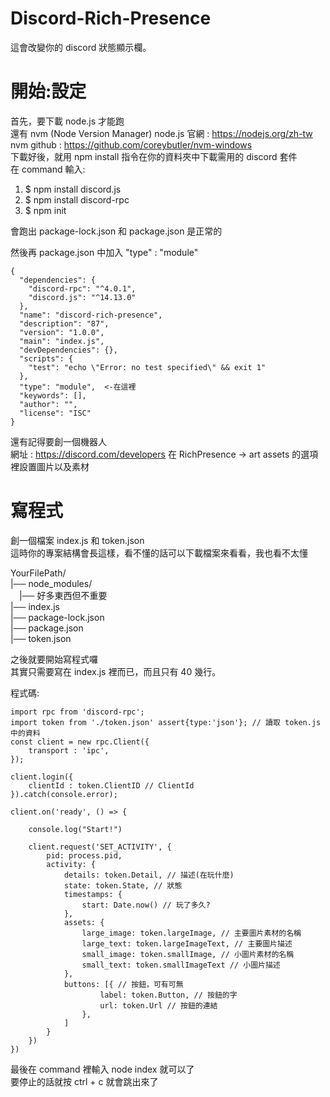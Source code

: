 # Discord-Rich-Presence
這會改變你的 discord 狀態顯示欄。
# 開始:設定
首先，要下載 node.js 才能跑  
還有 nvm (Node Version Manager)
node.js 官網 : https://nodejs.org/zh-tw  
nvm github : https://github.com/coreybutler/nvm-windows  
下載好後，就用 npm install 指令在你的資料夾中下載需用的 discord 套件  
在 command 輸入:  
1. $ npm install discord.js  
2. $ npm install discord-rpc  
3. $ npm init

會跑出 package-lock.json 和 package.json 是正常的  

然後再 package.json 中加入 "type" : "module"  
```
{
  "dependencies": {
    "discord-rpc": "^4.0.1",
    "discord.js": "^14.13.0"
  },
  "name": "discord-rich-presence",
  "description": "87",
  "version": "1.0.0",
  "main": "index.js",
  "devDependencies": {},
  "scripts": {
    "test": "echo \"Error: no test specified\" && exit 1"
  },
  "type": "module",  <-在這裡
  "keywords": [],
  "author": "",
  "license": "ISC"
}
```

還有記得要創一個機器人  
網址 : https://discord.com/developers
在 RichPresence -> art assets 的選項裡設置圖片以及素材  

# 寫程式
創一個檔案 index.js 和 token.json  
這時你的專案結構會長這樣，看不懂的話可以下載檔案來看看，我也看不太懂  

YourFilePath/  
|── node_modules/  
&emsp;|── 好多東西但不重要  
|── index.js  
|── package-lock.json  
|── package.json  
|── token.json   

之後就要開始寫程式囉  
其實只需要寫在 index.js 裡而已，而且只有 40 幾行。  

程式碼:  

```
import rpc from 'discord-rpc';
import token from './token.json' assert{type:'json'}; // 讀取 token.js 中的資料
const client = new rpc.Client({
    transport : 'ipc',
});

client.login({
    clientId : token.ClientID // ClientId
}).catch(console.error);

client.on('ready', () => {
    
    console.log("Start!")
    
    client.request('SET_ACTIVITY', {
        pid: process.pid,
        activity: {
            details: token.Detail, // 描述(在玩什麼)
            state: token.State, // 狀態
            timestamps: {
                start: Date.now() // 玩了多久?
            },
            assets: {
                large_image: token.largeImage, // 主要圖片素材的名稱
                large_text: token.largeImageText, // 主要圖片描述
                small_image: token.smallImage, // 小圖片素材的名稱
                small_text: token.smallImageText // 小圖片描述
            },
            buttons: [{ // 按鈕，可有可無
                    label: token.Button, // 按鈕的字
                    url: token.Url // 按鈕的連結
                },
            ]
        }
    })
})

```
最後在 command 裡輸入 node index 就可以了  
要停止的話就按 ctrl + c 就會跳出來了  